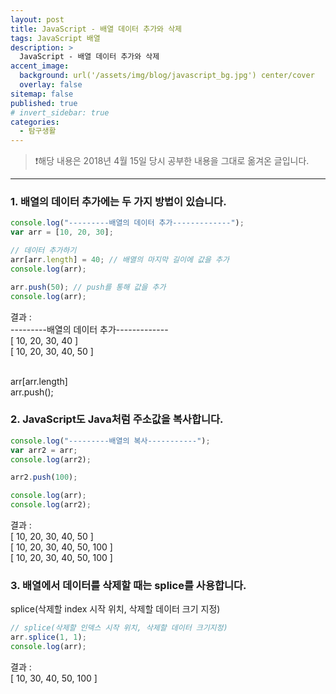 ```yaml
---
layout: post
title: JavaScript - 배열 데이터 추가와 삭제
tags: JavaScript 배열
description: >
  JavaScript - 배열 데이터 추가와 삭제
accent_image:
  background: url('/assets/img/blog/javascript_bg.jpg') center/cover
  overlay: false
sitemap: false
published: true
# invert_sidebar: true
categories:
  - 탐구생활
---
```


> ❗️해당 내용은 2018년 4월 15일 당시 공부한 내용을 그대로 옮겨온 글입니다.

---

### 1. 배열의 데이터 추가에는 두 가지 방법이 있습니다.

```javascript
console.log("---------배열의 데이터 추가-------------");
var arr = [10, 20, 30];

// 데이터 추가하기
arr[arr.length] = 40; // 배열의 마지막 길이에 값을 추가
console.log(arr);

arr.push(50); // push를 통해 값을 추가
console.log(arr);
```

결과 : <br>
---------배열의 데이터 추가-------------<br>
[ 10, 20, 30, 40 ]<br>
[ 10, 20, 30, 40, 50 ]<br><br>

arr[arr.length]<br>
arr.push();
<br>

### 2. JavaScript도 Java처럼 주소값을 복사합니다.

```javascript
console.log("---------배열의 복사-----------");
var arr2 = arr;
console.log(arr2);

arr2.push(100);

console.log(arr);
console.log(arr2);
```

결과 :<br>
[ 10, 20, 30, 40, 50 ]<br>
[ 10, 20, 30, 40, 50, 100 ]<br>
[ 10, 20, 30, 40, 50, 100 ]<br>

### 3. 배열에서 데이터를 삭제할 때는 splice를 사용합니다.

splice(삭제할 index 시작 위치, 삭제할 데이터 크기 지정)<br>

```javascript
// splice(삭제할 인덱스 시작 위치, 삭제할 데이터 크기지정)
arr.splice(1, 1);
console.log(arr);
```

결과 :<br>
[ 10, 30, 40, 50, 100 ]<br>
